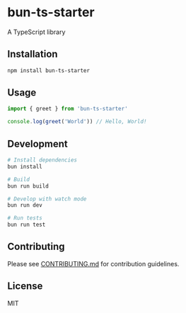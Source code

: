 # bun-ts-starter

A TypeScript library

## Installation

```bash
npm install bun-ts-starter
```

## Usage

```typescript
import { greet } from 'bun-ts-starter'

console.log(greet('World')) // Hello, World!
```

## Development

```bash
# Install dependencies
bun install

# Build
bun run build

# Develop with watch mode
bun run dev

# Run tests
bun run test
```

## Contributing

Please see [CONTRIBUTING.md](./CONTRIBUTING.md) for contribution guidelines.

## License

MIT

